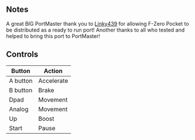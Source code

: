 ## Notes

 A great BIG PortMaster thank you to [Linky439](https://linky439.itch.io/f-zero-pocket) for allowing F-Zero Pocket to be distributed as a ready to run port! 
 Another thanks to all who tested and helped to bring this port to PortMaster!

## Controls

| Button | Action |
|--|--| 
|A button|Accelerate|
|B button|Brake|
|Dpad|Movement|
|Analog|Movement|
|Up |Boost|
|Start|Pause|


